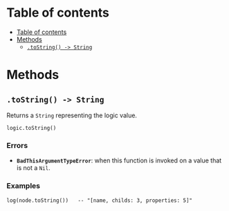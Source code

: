 
# Table of contents

- [Table of contents](#table-of-contents)
- [Methods](#methods)
  - [`.toString() -> String`](#tostring---string)

# Methods

## `.toString() -> String`

Returns a `String` representing the logic value.

```lxm
logic.toString()
```

### Errors

- **`BadThisArgumentTypeError`**: when this function is invoked on a value that is not a `Nil`.

### Examples

```lxm
log(node.toString())   -- "[name, childs: 3, properties: 5]"
```
